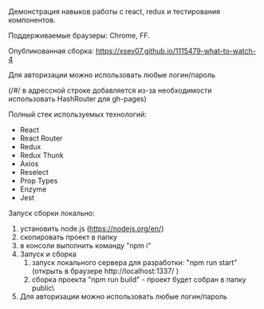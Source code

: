 Демонстрация навыков работы с react, redux и тестирования компонентов.

Поддерживаемые браузеры: Chrome, FF.

Опубликованная сборка: https://xsev07.github.io/1115479-what-to-watch-4

Для авторизации можно использовать любые логин/пароль

(/#/ в адрессной строке добавляется из-за необходимости использовать HashRouter для gh-pages)

Полный стек используемых технологий:
- React
- React Router
- Redux
- Redux Thunk
- Axios
- Reselect
- Prop Types
- Enzyme
- Jest

Запуск сборки локально:
1. установить node.js (https://nodejs.org/en/)
2. скопировать проект в папку
3. в консоли выполнить команду "npm i"
4. Запуск и сборка
    1. запуск локального сервера для разработки: "npm run start" (открыть в браузере http://localhost:1337/ )
    2. сборка проекта "npm run build" - проект будет собран в папку public\
5. Для авторизации можно использовать любые логин/пароль
